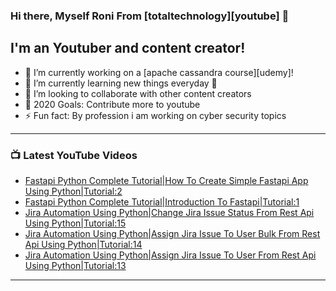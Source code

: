 ### Hi there, Myself Roni From [totaltechnology][youtube] 👋

## I'm an Youtuber and content creator!
- 🔭 I’m currently working on a [apache cassandra course][udemy]!
- 🌱 I’m currently learning new things everyday 🤣
- 👯 I’m looking to collaborate with other content creators
- 🥅 2020 Goals: Contribute more to youtube
- ⚡ Fun fact: By profession i am working on cyber security topics



---

### 📺 Latest YouTube Videos
<!-- YOUTUBE:START -->
- [Fastapi Python Complete Tutorial|How To Create Simple Fastapi App Using Python|Tutorial:2](https://www.youtube.com/watch?v=mjY6XlTLao4)
- [Fastapi Python Complete Tutorial|Introduction To Fastapi|Tutorial:1](https://www.youtube.com/watch?v=8ZagairPUOs)
- [Jira Automation Using Python|Change Jira Issue Status From Rest Api Using Python|Tutorial:15](https://www.youtube.com/watch?v=DRXIv-pQ1TQ)
- [Jira Automation Using Python|Assign Jira Issue To User Bulk From Rest Api Using Python|Tutorial:14](https://www.youtube.com/watch?v=ivIgefepUbI)
- [Jira Automation Using Python|Assign Jira Issue To User From Rest Api Using Python|Tutorial:13](https://www.youtube.com/watch?v=YN_PvFvX33w)
<!-- YOUTUBE:END -->

---


